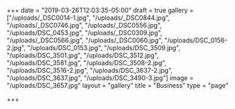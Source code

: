 +++
date = "2019-03-26T12:03:35-05:00"
draft = true
gallery = ["/uploads/_DSC0014-1.jpg", "/uploads/_DSC0844.jpg", "/uploads/_DSC0746.jpg", "/uploads/_DSC0556.jpg", "/uploads/DSC_0453.jpg", "/uploads/_DSC0309.jpg", "/uploads/_DSC0566.jpg", "/uploads/_DSC0060.jpg", "/uploads/DSC_0156-2.jpg", "/uploads/DSC_0153.jpg", "/uploads/DSC_3509.jpg", "/uploads/DSC_3501.jpg", "/uploads/DSC_3512.jpg", "/uploads/DSC_3581.jpg", "/uploads/DSC_3508-2.jpg", "/uploads/DSC_3516-2.jpg", "/uploads/DSC_3637-2.jpg", "/uploads/DSC_3637.jpg", "/uploads/DSC_3490-3.jpg"]
image = "/uploads/DSC_3657.jpg"
layout = "gallery"
title = "Business"
type = "page"

+++
